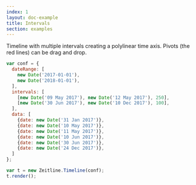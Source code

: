 ```yaml
---
index: 1
layout: doc-example
title: Intervals
section: examples
---
```


Timeline with multiple intervals creating a polylinear time axis. Pivots (the red lines) can be drag and drop.

```js
var conf = {
  dateRange: [
    new Date('2017-01-01'),
    new Date('2018-01-01'),
  ],
  intervals: [
    [new Date('09 May 2017'), new Date('12 May 2017'), 250],
    [new Date('30 Jun 2017'), new Date('10 Dec 2017'), 100],
  ],
  data: [
    {date: new Date('31 Jan 2017')},
    {date: new Date('10 May 2017')},
    {date: new Date('11 May 2017')},
    {date: new Date('10 Jun 2017')},
    {date: new Date('30 Jun 2017')},
    {date: new Date('24 Dec 2017')},
  ]
};

var t = new Zeitline.Timeline(conf);
t.render();
```

<script>
var conf = {
  selector: '#timeline',
  dateRange: [
    new Date('2017-01-01'),
    new Date('2018-01-01'),
  ],
  intervals: [
    [new Date('09 May 2017'), new Date('12 May 2017'), 250],
    [new Date('30 Jun 2017'), new Date('10 Dec 2017'), 100],
  ],
  data: [
    {date: new Date('31 Jan 2017')},
    {date: new Date('10 May 2017')},
    {date: new Date('11 May 2017')},
    {date: new Date('10 Jun 2017')},
    {date: new Date('30 Jun 2017')},
    {date: new Date('24 Dec 2017')},
  ]
};

var t = new Zeitline.Timeline(conf);
t.render();
</script>
